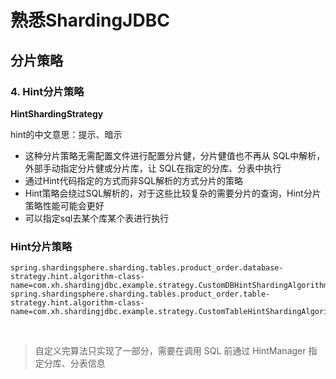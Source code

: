 # 熟悉ShardingJDBC

## 分片策略

### 4. Hint分片策略

**HintShardingStrategy**

hint的中文意思：提示、暗示

- 这种分片策略无需配置文件进行配置分片健，分片健值也不再从 SQL中解析，外部手动指定分片健或分片库，让 SQL在指定的分库、分表中执行
- 通过Hint代码指定的方式而非SQL解析的方式分片的策略
- Hint策略会绕过SQL解析的，对于这些比较复杂的需要分片的查询，Hint分片策略性能可能会更好
- 可以指定sql去某个库某个表进行执行


### Hint分片策略

```
spring.shardingsphere.sharding.tables.product_order.database-strategy.hint.algorithm-class-name=com.xh.shardingjdbc.example.strategy.CustomDBHintShardingAlgorithm
spring.shardingsphere.sharding.tables.product_order.table-strategy.hint.algorithm-class-name=com.xh.shardingjdbc.example.strategy.CustomTableHintShardingAlgorithm
```

<br>


> 自定义完算法只实现了一部分，需要在调用 SQL 前通过 HintManager 指定分库、分表信息